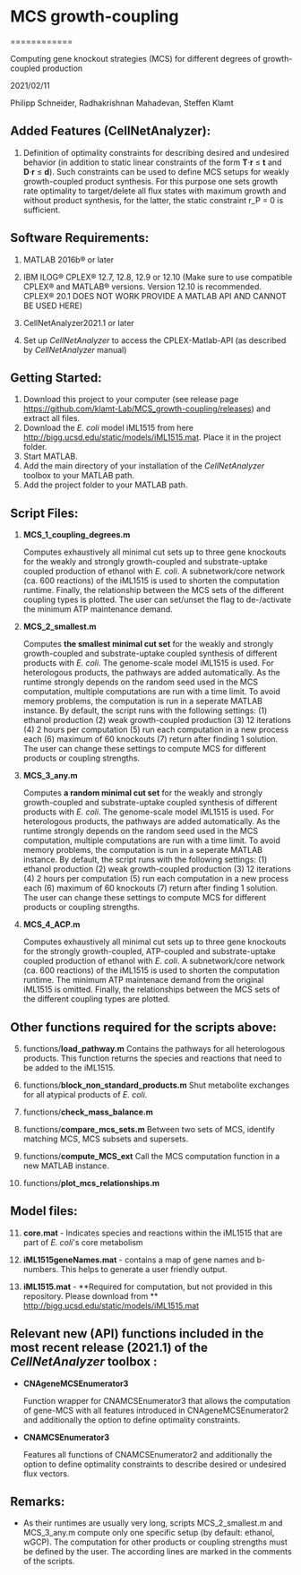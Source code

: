 # MCS growth-coupling

============

Computing gene knockout strategies (MCS) for different degrees of growth-coupled production

2021/02/11

Philipp Schneider, Radhakrishnan Mahadevan, Steffen Klamt

Added Features (CellNetAnalyzer):
---------------

1.  Definition of optimality constraints for describing desired and undesired behavior
    (in addition to static linear constraints of the form **T**·**r** ≤ **t** and **D**·**r** ≤ **d**).
    Such constraints can be used to define MCS setups for weakly growth-coupled product synthesis.
    For this purpose one sets growth rate optimality to target/delete all flux states with maximum growth 
    and without product synthesis, for the latter, the static constraint r_P = 0 is sufficient.

Software Requirements:
----------------------

1.  MATLAB 2016b® or later

2.  IBM ILOG® CPLEX® 12.7, 12.8, 12.9 or 12.10 (Make sure to use compatible CPLEX® and MATLAB® versions. Version 12.10 is recommended. 
    CPLEX® 20.1 DOES NOT WORK PROVIDE A MATLAB API AND CANNOT BE USED HERE)

3.  CellNetAnalyzer2021.1 or later

4.  Set up *CellNetAnalyzer* to access the CPLEX-Matlab-API (as described by *CellNetAnalyzer* manual)
    
Getting Started:
----------------------
1. Download this project to your computer (see release page https://github.com/klamt-Lab/MCS_growth-coupling/releases) and extract all files.
2. Download the *E. coli* model iML1515 from here http://bigg.ucsd.edu/static/models/iML1515.mat. Place it in the project folder.
3. Start MATLAB.
4. Add the main directory of your installation of the *CellNetAnalyzer* toolbox to your MATLAB path.
5. Add the project folder to your MATLAB path.

Script Files:
-------------

1. **MCS_1_coupling_degrees.m**

   Computes exhaustively all minimal cut sets up to three gene knockouts for the weakly and strongly growth-coupled and substrate-uptake coupled 
   production of ethanol with *E. coli*. A subnetwork/core network (ca. 600 reactions) of the iML1515 is used to shorten the computation runtime.
   Finally, the relationship between the MCS sets of the different coupling types is plotted. The user can set/unset the flag to de-/activate the 
   minimum ATP maintenance demand.

2. **MCS_2_smallest.m** 

   Computes **the smallest minimal cut set** for the weakly and strongly growth-coupled and substrate-uptake coupled synthesis of different products
   with *E. coli*. The genome-scale model iML1515 is used. For heterologous products, the pathways are added automatically.
   As the runtime strongly depends on the random seed used in the MCS computation, multiple computations are run with a time
   limit. To avoid memory problems, the computation is run in a seperate MATLAB instance. By default, the script runs with the following
   settings: (1) ethanol production (2) weak growth-coupled production (3) 12 iterations (4) 2 hours per computation (5) run each computation
   in a new process each (6) maximum of 60 knockouts (7) return after finding 1 solution. The user can change these settings to compute
   MCS for different products or coupling strengths.

3. **MCS_3_any.m** 

   Computes **a random minimal cut set** for the weakly and strongly growth-coupled and substrate-uptake coupled synthesis of different products
   with *E. coli*. The genome-scale model iML1515 is used. For heterologous products, the pathways are added automatically.
   As the runtime strongly depends on the random seed used in the MCS computation, multiple computations are run with a time
   limit. To avoid memory problems, the computation is run in a seperate MATLAB instance. By default, the script runs with the following
   settings: (1) ethanol production (2) weak growth-coupled production (3) 12 iterations (4) 2 hours per computation (5) run each computation
   in a new process each (6) maximum of 60 knockouts (7) return after finding 1 solution. The user can change these settings to compute
   MCS for different products or coupling strengths.

4. **MCS_4_ACP.m** 

   Computes exhaustively all minimal cut sets up to three gene knockouts for the strongly growth-coupled, ATP-coupled and substrate-uptake coupled 
   production of ethanol with *E. coli*. A subnetwork/core network (ca. 600 reactions) of the iML1515 is used to shorten the computation runtime.
   The minimum ATP maintenace demand from the original iML1515 is omitted. Finally, the relationships between the MCS sets of the different coupling 
   types are plotted.

Other functions required for the scripts above:
-----------------------------------------------

5. functions/**load_pathway.m** 
   Contains the pathways for all heterologous products. This function returns the species and reactions that need to be added to the iML1515.

6. functions/**block_non_standard_products.m**
   Shut metabolite exchanges for all atypical products of *E. coli*.

7. functions/**check_mass_balance.m**

8. functions/**compare_mcs_sets.m**
   Between two sets of MCS, identify matching MCS, MCS subsets and supersets.

9. functions/**compute_MCS_ext**
   Call the MCS computation function in a new MATLAB instance.

10. functions/**plot_mcs_relationships.m**

Model files:
-------------

11. **core.mat** - Indicates species and reactions within the iML1515 that are part of *E. coli*'s core metabolism

12. **iML1515geneNames.mat** - contains a map of gene names and b-numbers. This helps to generate a user friendly output.

13. **iML1515.mat** - **Required for computation, but not provided in this repository. Please download from **
                        http://bigg.ucsd.edu/static/models/iML1515.mat


Relevant new (API) functions included in the most recent release (2021.1) of the *CellNetAnalyzer* toolbox :
------------------------------------------------------------------------------------------------------------

* **CNAgeneMCSEnumerator3**

   Function wrapper for CNAMCSEnumerator3 that allows the computation of gene-MCS with all features introduced in
   CNAgeneMCSEnumerator2 and additionally the option to define optimality constraints.

* **CNAMCSEnumerator3**

   Features all functions of CNAMCSEnumerator2 and additionally the option to define optimality constraints to describe
   desired or undesired flux vectors.

Remarks:
--------

-   As their runtimes are usually very long, scripts MCS_2_smallest.m and MCS_3_any.m compute only one specific setup (by default: ethanol, wGCP). 
    The computation for other products or coupling strengths must be defined by the user. The according lines are marked in the comments
    of the scripts.
    